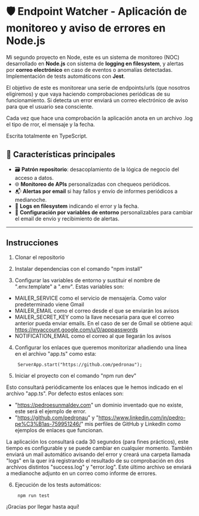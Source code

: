 # 🛡️ Endpoint Watcher - Aplicación de monitoreo y aviso de errores en Node.js

Mi segundo proyecto en Node, este es un sistema de monitoreo (NOC) desarrollado en **Node.js** con sistema de **logging en filesystem**, y alertas por **correo electrónico** en caso de eventos o anomalías detectadas. Implementación de tests automáticons con **Jest**.

El objetivo de este es monitorear una serie de endpoints/urls (que nosotros eligiremos) y que vaya haciendo comprobaciones periódicas de su funcionamiento. Si detecta un error enviará un correo electrónico de aviso para que el usuario sea consciente. 

Cada vez que hace una comprobación la aplicación anota en un archivo .log el tipo de rror, el mensaje y la fecha.

Escrita totalmente en TypeScript.

## 📌 Características principales

- 🗃️ **Patrón repositorio**: desacoplamiento de la lógica de negocio del acceso a datos.
- 🌐 **Monitoreo de APIs** personalizadas con chequeos periódicos.
- 📬 **Alertas por email** si hay fallos y envío de informes periódicos a medianoche.
- 🧾 **Logs en filesystem** indicando el error y la fecha.
- 🌱 **Configuración por variables de entorno** personalizables para cambiar el email de envío y recibimiento de alertas.

---

## Instrucciones

1. Clonar el repositorio

2. Instalar dependencias con el comando "npm install"

3. Configurar las variables de entorno y sustituir el nombre de ".env.template" a ".env". Estas variables son:
    
- MAILER_SERVICE como el servicio de mensajería. Como valor predeterminado viene Gmail
- MAILER_EMAIL como el correo desde el que se enviarán los avisos
- MAILER_SECRET_KEY como la llave necesaria para que el correo anterior pueda enviar emails. En el caso de ser de Gmail se obtiene aquí: https://myaccount.google.com/u/0/apppasswords
- NOTIFICATION_EMAIL como el correo al que llegarán los avisos

4. Configurar los enlaces que queremos monitorizar añadiendo una línea en el archivo "app.ts" como esta:

        ServerApp.start("https://github.com/pedronau");

5. Iniciar el proyecto con el comando "npm run dev"

Esto consultará periódicamente los enlaces que le hemos indicado en el archivo "app.ts". Por defecto estos enlaces son:

- "https://pedroesunmaldev.com" un dominio inventado que no existe, este será el ejemplo de error.
- "https://github.com/pedronau" y "https://www.linkedin.com/in/pedro-pe%C3%B1as-759951246/" mis perfiles de GitHub y LinkedIn como ejemplos de enlaces que funcionan.
 
La aplicación los consultará cada 30 segundos (para fines prácticos), este tiempo es configurable y se puede cambiar en cualquier momento. También enviará un mail automático avisando del error y creará una carpeta llamada "logs" en la quer irá registrando el resultado de su comprobación en dos archivos distintos "success.log" y "error.log". Este último archivo se enviará a medianoche adjunto en un correo como informe de errores.

6. Ejecución de los tests automáticos:

        npm run test

¡Gracias por llegar hasta aquí!